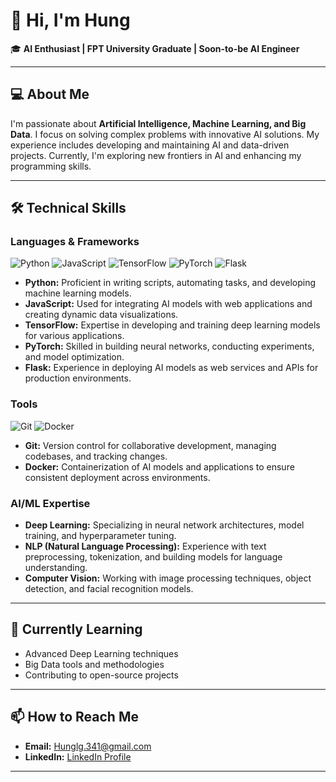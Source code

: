 
# 👋 Hi, I'm Hung  
🎓 **AI Enthusiast | FPT University Graduate | Soon-to-be AI Engineer**

---

## 💻 About Me

I'm passionate about **Artificial Intelligence, Machine Learning, and Big Data**. I focus on solving complex problems with innovative AI solutions. My experience includes developing and maintaining AI and data-driven projects. Currently, I'm exploring new frontiers in AI and enhancing my programming skills.

---

## 🛠️ Technical Skills

### **Languages & Frameworks**

![Python](https://img.shields.io/badge/-Python-3776AB?style=flat-square&logo=python&logoColor=white) ![JavaScript](https://img.shields.io/badge/-JavaScript-F7DF1E?style=flat-square&logo=javascript&logoColor=white) ![TensorFlow](https://img.shields.io/badge/-TensorFlow-FF6F00?style=flat-square&logo=tensorflow&logoColor=white) ![PyTorch](https://img.shields.io/badge/-PyTorch-EE4C2C?style=flat-square&logo=pytorch&logoColor=white) ![Flask](https://img.shields.io/badge/-Flask-000000?style=flat-square&logo=flask&logoColor=white)

- **Python:** Proficient in writing scripts, automating tasks, and developing machine learning models.
- **JavaScript:** Used for integrating AI models with web applications and creating dynamic data visualizations.
- **TensorFlow:** Expertise in developing and training deep learning models for various applications.
- **PyTorch:** Skilled in building neural networks, conducting experiments, and model optimization.
- **Flask:** Experience in deploying AI models as web services and APIs for production environments.

### **Tools**

![Git](https://img.shields.io/badge/-Git-F05032?style=flat-square&logo=git&logoColor=white) ![Docker](https://img.shields.io/badge/-Docker-2496ED?style=flat-square&logo=docker&logoColor=white)

- **Git:** Version control for collaborative development, managing codebases, and tracking changes.
- **Docker:** Containerization of AI models and applications to ensure consistent deployment across environments.

### **AI/ML Expertise**

- **Deep Learning:** Specializing in neural network architectures, model training, and hyperparameter tuning.
- **NLP (Natural Language Processing):** Experience with text preprocessing, tokenization, and building models for language understanding.
- **Computer Vision:** Working with image processing techniques, object detection, and facial recognition models.

---

## 🌱 Currently Learning

- Advanced Deep Learning techniques
- Big Data tools and methodologies
- Contributing to open-source projects

---

## 📫 How to Reach Me

- **Email:** [Hunglg.341@gmail.com](mailto:Hunglg.341@gmail.com)
- **LinkedIn:** [LinkedIn Profile](https://www.linkedin.com/in/h%C6%B0ng-l%C3%AA-gia-621015317/)

---
